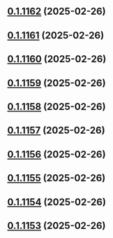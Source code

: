 ## [0.1.1162](https://github.com/binary-braids/terraform-oracle/compare/v0.1.1161...v0.1.1162) (2025-02-26)



## [0.1.1161](https://github.com/binary-braids/terraform-oracle/compare/v0.1.1160...v0.1.1161) (2025-02-26)



## [0.1.1160](https://github.com/binary-braids/terraform-oracle/compare/v0.1.1159...v0.1.1160) (2025-02-26)



## [0.1.1159](https://github.com/binary-braids/terraform-oracle/compare/v0.1.1158...v0.1.1159) (2025-02-26)



## [0.1.1158](https://github.com/binary-braids/terraform-oracle/compare/v0.1.1157...v0.1.1158) (2025-02-26)



## [0.1.1157](https://github.com/binary-braids/terraform-oracle/compare/v0.1.1156...v0.1.1157) (2025-02-26)



## [0.1.1156](https://github.com/binary-braids/terraform-oracle/compare/v0.1.1155...v0.1.1156) (2025-02-26)



## [0.1.1155](https://github.com/binary-braids/terraform-oracle/compare/v0.1.1154...v0.1.1155) (2025-02-26)



## [0.1.1154](https://github.com/binary-braids/terraform-oracle/compare/v0.1.1153...v0.1.1154) (2025-02-26)



## [0.1.1153](https://github.com/binary-braids/terraform-oracle/compare/v0.1.1152...v0.1.1153) (2025-02-26)



